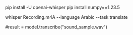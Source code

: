 pip install -U openai-whisper
pip install numpy==1.23.5

whisper Recording.m4A --language Arabic --task translate

#result = model.transcribe("sound_sample.wav")



